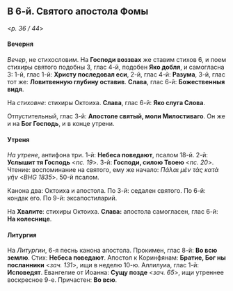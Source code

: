 
## В 6-й. Святого апостола Фомы

<*p. 36 / 44*>

#### Вечерня

*Вечер*, не стихословим. На **Господи воззвах** же ставим стихов 6, и поем стихиры святого подобны 3, 
глас 4-й, подобен **Яко добля**, и самогласна 3: 1-й, глас 1-й:  **Христу последовал еси**, 2-й, глас 4-й: 
**Разума**, 3-й, глас тот же: **Ловитвенную глубину оставив**. **Слава**, глас 6-й: **Божественныя видя**.

На *стиховне*: стихиры Октоиха. **Слава**, глас 6-й: **Яко слуга Слова**.

Отпустительный, глас 3-й: **Апостоле святый, моли Милостиваго**. 
Он же и на **Бог Господь**, и в конце утрени. 

#### Утреня

*На утрене*, антифона три. 1-й: **Небеса поведают**, псалом 18-й. 2-й: **Услышит тя Господь** <*пс. 19*>. 
3-й: **Господи, силою Твоею** <*пс. 20*>. Чтение: воспоминание на святого, ему же начало: 
*Πάλαι μὲν τὰς κατὰ γῆν* <*BHG 1835*>. 50-й псалом.   

Канона два: Октоиха и апостола. 
По 3-й: седален святого. 
По 6-й: кондак его. 
По 9-й: эксапостиларий.   

На **Хвалите**: стихиры Октоиха. **Слава:** апостола самогласен, глас 6-й: **На колеснице**.    

#### Литургия 

На *Литургии*, 6-я песнь канона апостола. 
Прокимен, глас 8-й: **Во всю землю**. Стих: **Небеса поведают**. 
Апостол к Коринфянам: **Братие, Бог ны посланники** <*зач. 131*>, ищи в неделю 10-ю. 
Аллилуиа, глас 1-й: **Исповедят**. 
Евангелие от Иоанна: **Сущу позде** <*зач. 65*>, ищи утреннее воскресное 9-е.
Причастен: **Во всю**.

